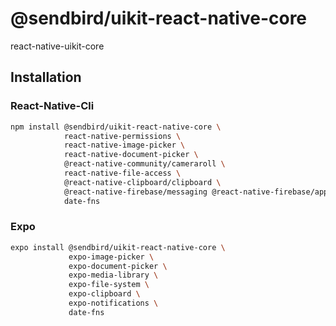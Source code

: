 # @sendbird/uikit-react-native-core

react-native-uikit-core

## Installation

### React-Native-Cli

```sh
npm install @sendbird/uikit-react-native-core \
            react-native-permissions \
            react-native-image-picker \
            react-native-document-picker \
            @react-native-community/cameraroll \
            react-native-file-access \
            @react-native-clipboard/clipboard \
            @react-native-firebase/messaging @react-native-firebase/app \
            date-fns
```

### Expo

```sh
expo install @sendbird/uikit-react-native-core \
             expo-image-picker \
             expo-document-picker \
             expo-media-library \
             expo-file-system \
             expo-clipboard \
             expo-notifications \
             date-fns
```
